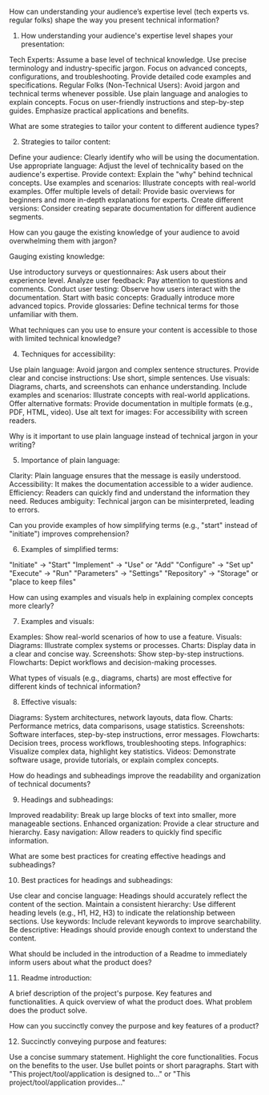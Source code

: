 How can understanding your audience’s expertise level (tech experts vs. regular folks) shape the way you present technical information?

1. How understanding your audience's expertise level shapes your presentation:

Tech Experts:
Assume a base level of technical knowledge.
Use precise terminology and industry-specific jargon.
Focus on advanced concepts, configurations, and troubleshooting.
Provide detailed code examples and specifications.
Regular Folks (Non-Technical Users):
Avoid jargon and technical terms whenever possible.
Use plain language and analogies to explain concepts.
Focus on user-friendly instructions and step-by-step guides.
Emphasize practical applications and benefits.

What are some strategies to tailor your content to different audience types?

2. Strategies to tailor content:

Define your audience: Clearly identify who will be using the documentation.
Use appropriate language: Adjust the level of technicality based on the audience's expertise.
Provide context: Explain the "why" behind technical concepts.
Use examples and scenarios: Illustrate concepts with real-world examples.
Offer multiple levels of detail: Provide basic overviews for beginners and more in-depth explanations for experts.
Create different versions: Consider creating separate documentation for different audience segments.

How can you gauge the existing knowledge of your audience to avoid overwhelming them with jargon?

Gauging existing knowledge:

Use introductory surveys or questionnaires: Ask users about their experience level.
Analyze user feedback: Pay attention to questions and comments.
Conduct user testing: Observe how users interact with the documentation.
Start with basic concepts: Gradually introduce more advanced topics.
Provide glossaries: Define technical terms for those unfamiliar with them.

What techniques can you use to ensure your content is accessible to those with limited technical knowledge?

4. Techniques for accessibility:

Use plain language: Avoid jargon and complex sentence structures.
Provide clear and concise instructions: Use short, simple sentences.
Use visuals: Diagrams, charts, and screenshots can enhance understanding.
Include examples and scenarios: Illustrate concepts with real-world applications.
Offer alternative formats: Provide documentation in multiple formats (e.g., PDF, HTML, video).
Use alt text for images: For accessibility with screen readers.

Why is it important to use plain language instead of technical jargon in your writing?

5. Importance of plain language:

Clarity: Plain language ensures that the message is easily understood.
Accessibility: It makes the documentation accessible to a wider audience.
Efficiency: Readers can quickly find and understand the information they need.
Reduces ambiguity: Technical jargon can be misinterpreted, leading to errors.

Can you provide examples of how simplifying terms (e.g., "start" instead of "initiate") improves comprehension?

6. Examples of simplified terms:

"Initiate" -> "Start"
"Implement" -> "Use" or "Add"
"Configure" -> "Set up"
"Execute" -> "Run"
"Parameters" -> "Settings"
"Repository" -> "Storage" or "place to keep files"

How can using examples and visuals help in explaining complex concepts more clearly?

7. Examples and visuals:

Examples: Show real-world scenarios of how to use a feature.
Visuals:
Diagrams: Illustrate complex systems or processes.
Charts: Display data in a clear and concise way.
Screenshots: Show step-by-step instructions.
Flowcharts: Depict workflows and decision-making processes.

What types of visuals (e.g., diagrams, charts) are most effective for different kinds of technical information?

8. Effective visuals:

Diagrams: System architectures, network layouts, data flow.
Charts: Performance metrics, data comparisons, usage statistics.
Screenshots: Software interfaces, step-by-step instructions, error messages.
Flowcharts: Decision trees, process workflows, troubleshooting steps.
Infographics: Visualize complex data, highlight key statistics.
Videos: Demonstrate software usage, provide tutorials, or explain complex concepts.

How do headings and subheadings improve the readability and organization of technical documents?

9. Headings and subheadings:

Improved readability: Break up large blocks of text into smaller, more manageable sections.
Enhanced organization: Provide a clear structure and hierarchy.
Easy navigation: Allow readers to quickly find specific information.

What are some best practices for creating effective headings and subheadings?

10. Best practices for headings and subheadings:

Use clear and concise language: Headings should accurately reflect the content of the section.
Maintain a consistent hierarchy: Use different heading levels (e.g., H1, H2, H3) to indicate the relationship between sections.
Use keywords: Include relevant keywords to improve searchability.
Be descriptive: Headings should provide enough context to understand the content.

What should be included in the introduction of a Readme to immediately inform users about what the product does?

11. Readme introduction:

A brief description of the project's purpose.
Key features and functionalities.
A quick overview of what the product does.
What problem does the product solve.


How can you succinctly convey the purpose and key features of a product?

12. Succinctly conveying purpose and features:

Use a concise summary statement.
Highlight the core functionalities.
Focus on the benefits to the user.
Use bullet points or short paragraphs.
Start with "This project/tool/application is designed to..." or "This project/tool/application provides..."
